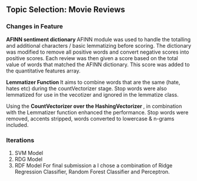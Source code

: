 ## Topic Selection: Movie Reviews

### Changes in Feature
<b> AFINN sentiment dictionary </b>
AFINN module was used to handle the totalling and additional characters / basic lemmatizing before scoring. The dictionary was modified to remove all positive words and convert negative scores into positive scores. Each review was then given a score based on the total value of words that matched the AFINN dictionary. This score was added to the quantitative features array.

<b> Lemmatizer Function </b> 
It aims to combine words that are the same (hate, hates etc) during the countVectorizer stage. Stop words were also lemmatized for use in the vecotizer and ignored in the lemmatize class.

Using the <b> CountVectorizer over the HashingVectorizer </b>, in combination with the Lemmatizer function enhanced the performance. Stop words were removed, accents stripped, words converted to lowercase & n-grams included.

### Iterations

1. SVM Model
2. RDG Model
3. RDF Model
For final submission a I chose a combination of Ridge Regression Classifier, Random Forest Classifier and Perceptron.
